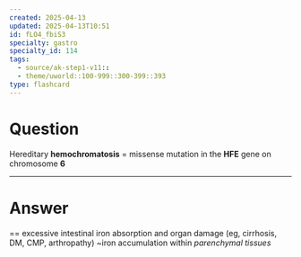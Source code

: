 ```yaml
---
created: 2025-04-13
updated: 2025-04-13T10:51
id: fLO4_fbiS3
specialty: gastro
specialty_id: 114
tags:
  - source/ak-step1-v11::
  - theme/uworld::100-999::300-399::393
type: flashcard
---
```


# Question
Hereditary **hemochromatosis** = missense mutation in the **HFE** gene on chromosome **6**

---

# Answer
== excessive intestinal iron absorption and organ damage (eg, cirrhosis, DM, CMP, arthropathy) ~iron accumulation within *parenchymal tissues*